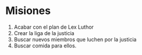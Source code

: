 # Misiones

1. Acabar con el plan de Lex Luthor
2. Crear la liga de la justicia
3. Buscar nuevos miembros que luchen por la justicia
4. Buscar comida para ellos.
